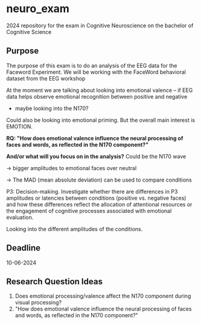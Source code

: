 # neuro_exam
2024 repository for the exam in Cognitive Neuroscience on the bachelor of Cognitive Science

## Purpose
The purpose of this exam is to do an analysis of the EEG data for the Faceword Experiment.
We will be working with the FaceWord behavioral dataset from the EEG workshop

At the moment we are talking about looking into emotional valence – if EEG data helps observe emotional recognition between positive and negative

 - maybe looking into the N170?

Could also be looking into emotional priming. But the overall main interest is EMOTION.

**RQ: "How does emotional valence influence the neural processing of faces and words, as reflected in the N170 component?"**

**And/or what will you focus on in the analysis?**
Could be the N170 wave 

-> bigger amplitudes to emotional faces over neutral 

-> The MAD (mean absolute deviation) can be used to compare conditions 

P3: Decision-making. Investigate whether there are differences in P3 amplitudes or latencies between conditions (positive vs. negative faces) and how these differences reflect the allocation of attentional resources or the engagement of cognitive processes associated with emotional evaluation.

Looking into the different amplitudes of the conditions.

## Deadline
10-06-2024

## Research Question Ideas
1. Does emotional processing/valence affect the N170 component during visual processing?
2. "How does emotional valence influence the neural processing of faces and words, as reflected in the N170 component?"

